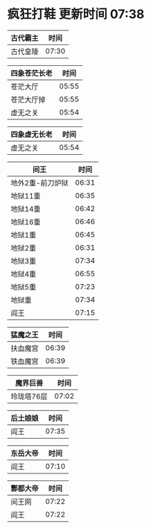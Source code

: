 # 疯狂打鞋 更新时间 07:38

| 古代霸主   | 时间    |
|--------|-------|
| 古代皇陵 | 07:30 |

| 四象苍茫长老   | 时间    |
|--------|-------|
| 苍茫大厅 | 05:55 |
| 苍茫大厅掉 | 05:55 |
| 虚无之关 | 05:54 |

| 四象虚无长老   | 时间    |
|--------|-------|
| 虚无之关 | 05:54 |

| 间王   | 时间    |
|--------|-------|
| 地外2重-前刀炉狱 | 06:31 |
| 地狱11重 | 06:35 |
| 地狱14重 | 06:42 |
| 地狱16重 | 06:46 |
| 地狱1重 | 06:45 |
| 地狱2重 | 06:31 |
| 地狱3重 | 07:34 |
| 地狱4重 | 06:55 |
| 地狱5重 | 07:23 |
| 地狱重 | 07:34 |
| 阎王 | 07:15 |

| 猛魔之王   | 时间    |
|--------|-------|
| 扶血魔宫 | 06:39 |
| 铁血魔宫 | 06:39 |

| 魔界巨兽   | 时间    |
|--------|-------|
| 玲珑塔76层 | 07:02 |

| 后土娘娘   | 时间    |
|--------|-------|
| 阎王 | 07:35 |

| 东岳大帝   | 时间    |
|--------|-------|
| 阎王 | 07:10 |

| 酆都大帝   | 时间    |
|--------|-------|
| 间王网 | 07:22 |
| 阎王 | 07:22 |